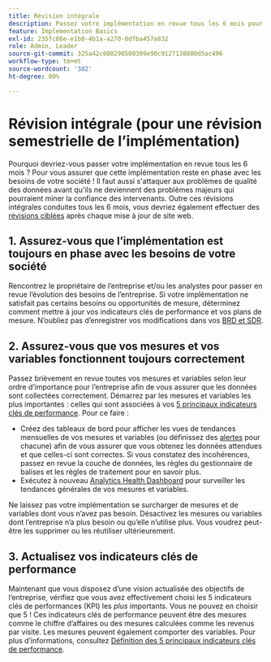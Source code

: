 ```yaml
---
title: Révision intégrale
description: Passez votre implémentation en revue tous les 6 mois pour vous assurer qu’elle reste en phase avec les besoins de l’entreprise et les indicateurs clés de performance.
feature: Implementation Basics
exl-id: 235fc86e-e1b0-4b1a-a270-0dfba457a832
role: Admin, Leader
source-git-commit: 325a42c080290509309e90c9127138800d5ac496
workflow-type: tm+mt
source-wordcount: '382'
ht-degree: 80%

---
```


# Révision intégrale (pour une révision semestrielle de l’implémentation)

Pourquoi devriez-vous passer votre implémentation en revue tous les 6 mois ? Pour vous assurer que cette implémentation reste en phase avec les besoins de votre société ! Il faut aussi s&#39;attaquer aux problèmes de qualité des données avant qu&#39;ils ne deviennent des problèmes majeurs qui pourraient miner la confiance des intervenants. Outre ces révisions intégrales conduites tous les 6 mois, vous devriez également effectuer des [révisions ciblées](/help/implement/review/focused-review.md) après chaque mise à jour de site web.

## 1. Assurez-vous que l’implémentation est toujours en phase avec les besoins de votre société

Rencontrez le propriétaire de l’entreprise et/ou les analystes pour passer en revue l’évolution des besoins de l’entreprise. Si votre implémentation ne satisfait pas certains besoins ou opportunités de mesure, déterminez comment mettre à jour vos indicateurs clés de performance et vos plans de mesure. N’oubliez pas d’enregistrer vos modifications dans vos [BRD et SDR](https://experienceleague.adobe.com/docs/analytics-learn/tutorials/implementation/implementation-basics/creating-a-business-requirements-document.html?lang=fr#implementation).

## 2. Assurez-vous que vos mesures et vos variables fonctionnent toujours correctement

Passez brièvement en revue toutes vos mesures et variables selon leur ordre d’importance pour l’entreprise afin de vous assurer que les données sont collectées correctement. Démarrez par les mesures et variables les plus importantes : celles qui sont associées à vos [5 principaux indicateurs clés de performance](/help/implement/review/define-kpis.md#review). Pour ce faire :

* Créez des tableaux de bord pour afficher les vues de tendances mensuelles de vos mesures et variables (ou définissez des [alertes](/help/components/alerts/alerts-overview.md) pour chacune) afin de vous assurer que vous obtenez les données attendues et que celles-ci sont correctes. Si vous constatez des incohérences, passez en revue la couche de données, les règles du gestionnaire de balises et les règles de traitement pour en savoir plus.
* Exécutez à nouveau [Analytics Health Dashboard](https://assets.adobe.com/public/8ff304bb-18e0-434b-54d1-39199422ba1c) pour surveiller les tendances générales de vos mesures et variables.

Ne laissez pas votre implémentation se surcharger de mesures et de variables dont vous n’avez pas besoin. Désactivez les mesures ou variables dont l’entreprise n’a plus besoin ou qu’elle n’utilise plus. Vous voudrez peut-être les supprimer ou les réutiliser ultérieurement.

## 3. Actualisez vos indicateurs clés de performance

Maintenant que vous disposez d’une vision actualisée des objectifs de l’entreprise, vérifiez que vous avez effectivement choisi les 5 indicateurs clés de performances (KPI) les *plus* importants. Vous ne pouvez en choisir que 5 ! Ces indicateurs clés de performance peuvent être des mesures comme le chiffre d’affaires ou des mesures calculées comme les revenus par visite. Les mesures peuvent également comporter des variables. Pour plus d’informations, consultez [Définition des 5 principaux indicateurs clés de performance](/help/implement/review/define-kpis.md).
